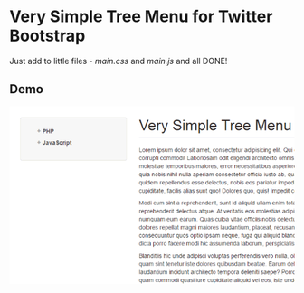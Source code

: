 # Very Simple Tree Menu for Twitter Bootstrap

Just add to little files - *main.css* and *main.js* and all DONE!

## Demo

![Demo Tree Menu](demo.gif)